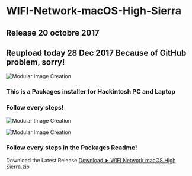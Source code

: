 # WIFI-Network-macOS-High-Sierra

## Release 20 octobre 2017 
## Reupload today 28 Dec 2017 Because of GitHub problem, sorry!

![Modular Image Creation](https://i62.servimg.com/u/f62/18/50/18/69/112.png)

### This is a Packages installer for Hackintosh PC and Laptop

### Follow every steps!

![Modular Image Creation](https://i62.servimg.com/u/f62/18/50/18/69/1captu10.jpg)

![Modular Image Creation](https://i62.servimg.com/u/f62/18/50/18/69/68747410.png)

### Follow every steps in the Packages Readme!

Download the Latest Release [Download ➤ WIFI Network macOS High Sierra.zip](https://github.com/chris1111/WIFI-Network-macOS-High-Sierra/releases)


